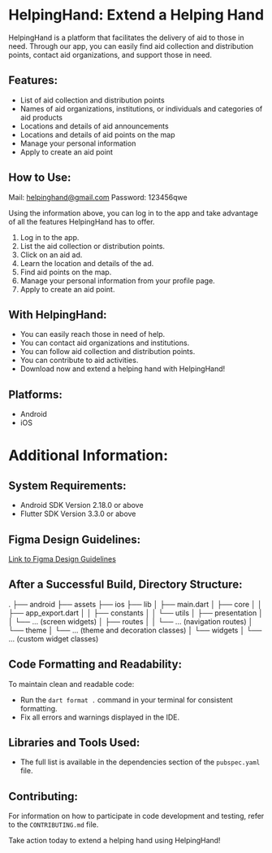 # HelpingHand: Extend a Helping Hand

HelpingHand is a platform that facilitates the delivery of aid to those in need. Through our app, you can easily find aid collection and distribution points, contact aid organizations, and support those in need.

## Features:

- List of aid collection and distribution points
- Names of aid organizations, institutions, or individuals and categories of aid products
- Locations and details of aid announcements
- Locations and details of aid points on the map
- Manage your personal information
- Apply to create an aid point

## How to Use:

Mail: helpinghand@gmail.com
Password: 123456qwe

Using the information above, you can log in to the app and take advantage of all the features HelpingHand has to offer.

1. Log in to the app.
2. List the aid collection or distribution points.
3. Click on an aid ad.
4. Learn the location and details of the ad.
5. Find aid points on the map.
6. Manage your personal information from your profile page.
7. Apply to create an aid point.

## With HelpingHand:

- You can easily reach those in need of help.
- You can contact aid organizations and institutions.
- You can follow aid collection and distribution points.
- You can contribute to aid activities.
- Download now and extend a helping hand with HelpingHand!

## Platforms:

- Android
- iOS



# Additional Information:

## System Requirements:
- Android SDK Version 2.18.0 or above
- Flutter SDK Version 3.3.0 or above

## Figma Design Guidelines:
[Link to Figma Design Guidelines](https://docs.dhiwise.com/docs/Designguidelines/intro)

## After a Successful Build, Directory Structure:
.
├── android
├── assets
├── ios
├── lib
│ ├── main.dart
│ ├── core
│ │ ├── app_export.dart
│ │ ├── constants
│ │ └── utils
│ ├── presentation
│ │ └── ... (screen widgets)
│ ├── routes
│ │ └── ... (navigation routes)
│ └── theme
│ └── ... (theme and decoration classes)
│ └── widgets
│ └── ... (custom widget classes)

## Code Formatting and Readability:
To maintain clean and readable code:
- Run the `dart format .` command in your terminal for consistent formatting.
- Fix all errors and warnings displayed in the IDE.

## Libraries and Tools Used:
- The full list is available in the dependencies section of the `pubspec.yaml` file.

## Contributing:
For information on how to participate in code development and testing, refer to the `CONTRIBUTING.md` file.

Take action today to extend a helping hand using HelpingHand!
